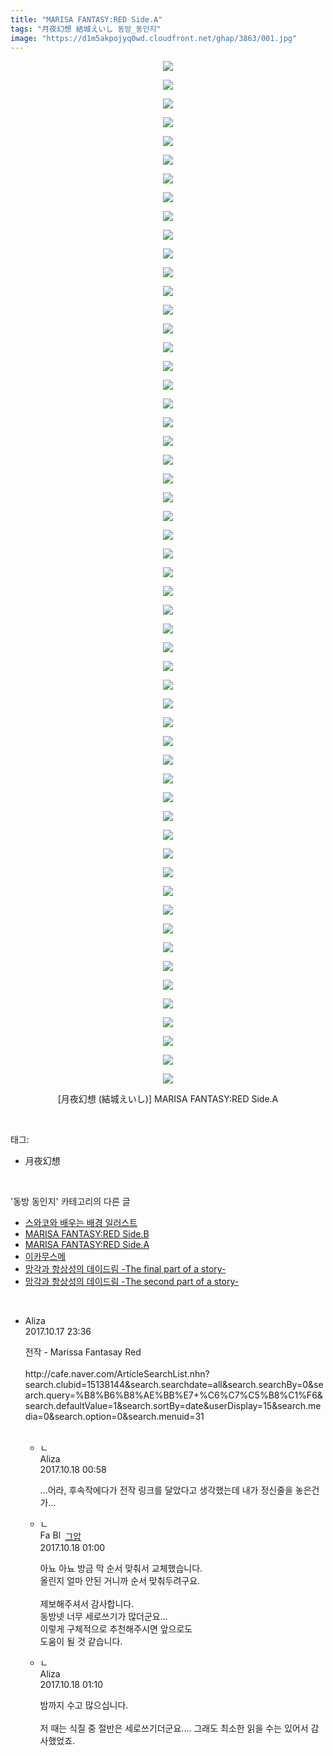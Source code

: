 ```yaml
---
title: "MARISA FANTASY:RED Side.A"
tags: "月夜幻想 結城えいし 동방_동인지"
image: "https://d1m5akpojyq0wd.cloudfront.net/ghap/3863/001.jpg"
---
```

<div class="article">
<p style="text-align: center; clear: none; float: none;"><img src="{{ site.imgserver6 }}/ghap/3863/001.jpg"/></p>
<p style="text-align: center; clear: none; float: none;"><img src="{{ site.imgserver6 }}/ghap/3863/002.jpg"/></p>
<p style="text-align: center; clear: none; float: none;"><img src="{{ site.imgserver6 }}/ghap/3863/003.jpg"/></p>
<p style="text-align: center; clear: none; float: none;"><img src="{{ site.imgserver6 }}/ghap/3863/004.jpg"/></p>
<p style="text-align: center; clear: none; float: none;"><img src="{{ site.imgserver6 }}/ghap/3863/005.jpg"/></p>
<p style="text-align: center; clear: none; float: none;"><img src="{{ site.imgserver6 }}/ghap/3863/006.jpg"/></p>
<p style="text-align: center; clear: none; float: none;"><img src="{{ site.imgserver6 }}/ghap/3863/007.jpg"/></p>
<p style="text-align: center; clear: none; float: none;"><img src="{{ site.imgserver6 }}/ghap/3863/008.jpg"/></p>
<p style="text-align: center; clear: none; float: none;"><img src="{{ site.imgserver6 }}/ghap/3863/009.jpg"/></p>
<p style="text-align: center; clear: none; float: none;"><img src="{{ site.imgserver6 }}/ghap/3863/010.jpg"/></p>
<p style="text-align: center; clear: none; float: none;"><img src="{{ site.imgserver6 }}/ghap/3863/011.jpg"/></p>
<p style="text-align: center; clear: none; float: none;"><img src="{{ site.imgserver6 }}/ghap/3863/012.jpg"/></p>
<p style="text-align: center; clear: none; float: none;"><img src="{{ site.imgserver6 }}/ghap/3863/013.jpg"/></p>
<p style="text-align: center; clear: none; float: none;"><img src="{{ site.imgserver6 }}/ghap/3863/014.jpg"/></p>
<p style="text-align: center; clear: none; float: none;"><img src="{{ site.imgserver6 }}/ghap/3863/015.jpg"/></p>
<p style="text-align: center; clear: none; float: none;"><img src="{{ site.imgserver6 }}/ghap/3863/016.jpg"/></p>
<p style="text-align: center; clear: none; float: none;"><img src="{{ site.imgserver6 }}/ghap/3863/017.jpg"/></p>
<p style="text-align: center; clear: none; float: none;"><img src="{{ site.imgserver6 }}/ghap/3863/018.jpg"/></p>
<p style="text-align: center; clear: none; float: none;"><img src="{{ site.imgserver6 }}/ghap/3863/019.jpg"/></p>
<p style="text-align: center; clear: none; float: none;"><img src="{{ site.imgserver6 }}/ghap/3863/020.jpg"/></p>
<p style="text-align: center; clear: none; float: none;"><img src="{{ site.imgserver6 }}/ghap/3863/021.jpg"/></p>
<p style="text-align: center; clear: none; float: none;"><img src="{{ site.imgserver6 }}/ghap/3863/022.jpg"/></p>
<p style="text-align: center; clear: none; float: none;"><img src="{{ site.imgserver6 }}/ghap/3863/023.jpg"/></p>
<p style="text-align: center; clear: none; float: none;"><img src="{{ site.imgserver6 }}/ghap/3863/024.jpg"/></p>
<p style="text-align: center; clear: none; float: none;"><img src="{{ site.imgserver6 }}/ghap/3863/025.jpg"/></p>
<p style="text-align: center; clear: none; float: none;"><img src="{{ site.imgserver6 }}/ghap/3863/026.jpg"/></p>
<p style="text-align: center; clear: none; float: none;"><img src="{{ site.imgserver6 }}/ghap/3863/027.jpg"/></p>
<p style="text-align: center; clear: none; float: none;"><img src="{{ site.imgserver6 }}/ghap/3863/028.jpg"/></p>
<p style="text-align: center; clear: none; float: none;"><img src="{{ site.imgserver6 }}/ghap/3863/029.jpg"/></p>
<p style="text-align: center; clear: none; float: none;"><img src="{{ site.imgserver6 }}/ghap/3863/030.jpg"/></p>
<p style="text-align: center; clear: none; float: none;"><img src="{{ site.imgserver6 }}/ghap/3863/031.jpg"/></p>
<p style="text-align: center; clear: none; float: none;"><img src="{{ site.imgserver6 }}/ghap/3863/032.jpg"/></p>
<p style="text-align: center; clear: none; float: none;"><img src="{{ site.imgserver6 }}/ghap/3863/033.jpg"/></p>
<p style="text-align: center; clear: none; float: none;"><img src="{{ site.imgserver6 }}/ghap/3863/034.jpg"/></p>
<p style="text-align: center; clear: none; float: none;"><img src="{{ site.imgserver6 }}/ghap/3863/035.jpg"/></p>
<p style="text-align: center; clear: none; float: none;"><img src="{{ site.imgserver6 }}/ghap/3863/036.jpg"/></p>
<p style="text-align: center; clear: none; float: none;"><img src="{{ site.imgserver6 }}/ghap/3863/037.jpg"/></p>
<p style="text-align: center; clear: none; float: none;"><img src="{{ site.imgserver6 }}/ghap/3863/038.jpg"/></p>
<p style="text-align: center; clear: none; float: none;"><img src="{{ site.imgserver6 }}/ghap/3863/039.jpg"/></p>
<p style="text-align: center; clear: none; float: none;"><img src="{{ site.imgserver6 }}/ghap/3863/040.jpg"/></p>
<p style="text-align: center; clear: none; float: none;"><img src="{{ site.imgserver6 }}/ghap/3863/041.jpg"/></p>
<p style="text-align: center; clear: none; float: none;"><img src="{{ site.imgserver6 }}/ghap/3863/042.jpg"/></p>
<p style="text-align: center; clear: none; float: none;"><img src="{{ site.imgserver6 }}/ghap/3863/043.jpg"/></p>
<p style="text-align: center; clear: none; float: none;"><img src="{{ site.imgserver6 }}/ghap/3863/044.jpg"/></p>
<p style="text-align: center; clear: none; float: none;"><img src="{{ site.imgserver6 }}/ghap/3863/045.jpg"/></p>
<p style="text-align: center; clear: none; float: none;"><img src="{{ site.imgserver6 }}/ghap/3863/046.jpg"/></p>
<p style="text-align: center; clear: none; float: none;"><img src="{{ site.imgserver6 }}/ghap/3863/047.jpg"/></p>
<p style="text-align: center; clear: none; float: none;"><img src="{{ site.imgserver6 }}/ghap/3863/048.jpg"/></p>
<p style="text-align: center; clear: none; float: none;"><img src="{{ site.imgserver6 }}/ghap/3863/049.jpg"/></p>
<p style="text-align: center; clear: none; float: none;"><img src="{{ site.imgserver6 }}/ghap/3863/050.jpg"/></p>
<p style="text-align: center; clear: none; float: none;"><img src="{{ site.imgserver6 }}/ghap/3863/051.jpg"/></p>
<p style="text-align: center; clear: none; float: none;"><img src="{{ site.imgserver6 }}/ghap/3863/052.jpg"/></p>
<p style="text-align: center; clear: none; float: none;"><img src="{{ site.imgserver6 }}/ghap/3863/053.jpg"/></p>
<p style="text-align: center; clear: none; float: none;"><img src="{{ site.imgserver6 }}/ghap/3863/054.jpg"/></p>
<p style="text-align: center; clear: none; float: none;"><img src="{{ site.imgserver6 }}/ghap/3863/055.jpg"/></p>
<p style="text-align: center; clear: none; float: none;">[月夜幻想 (結城えいし)] MARISA FANTASY:RED Side.A</p>
</div><br/>
<div class="tagTrail">
<p>태그: </p>
<ul>
<li>月夜幻想</li>
</ul>
</div><br/>
<div class="another">
<p>'동방 동인지' 카테고리의 다른 글</p>
<ul>
<li><a href="/ghap_3865">스와코와 배우는 배경 일러스트</a></li>
<li><a href="/ghap_3864">MARISA FANTASY:RED Side.B</a></li>
<li><a href="/ghap_3863">MARISA FANTASY:RED Side.A</a></li>
<li><a href="/ghap_3862">이카무스메</a></li>
<li><a href="/ghap_3861">망각과 항상성의 데이드림 -The final part of a story-</a></li>
<li><a href="/ghap_3860">망각과 항상성의 데이드림 -The second part of a story-</a></li>
</ul>
</div><br/>
<div class="cb_module cb_fluid">
<div class="cb_wrt cb_profile">
<div class="comment">
<ul>
<li class="cb_thumb_off" id="comment15107758">
<div class="cb_comment_area">
<div class="cb_info_area">
<div class="cb_section">
<span class="cb_nick_name">Aliza</span>
</div>
<div class="cb_section">
<span class="cb_date">2017.10.17 23:36 </span>
</div>
</div>
<div class="cb_dsc_comment">
<p class="cb_dsc">
											전작 - Marissa Fantasay Red<br/>
<br/>
http://cafe.naver.com/ArticleSearchList.nhn?search.clubid=15138144&amp;search.searchdate=all&amp;search.searchBy=0&amp;search.query=%B8%B6%B8%AE%BB%E7+%C6%C7%C5%B8%C1%F6&amp;search.defaultValue=1&amp;search.sortBy=date&amp;userDisplay=15&amp;search.media=0&amp;search.option=0&amp;search.menuid=31<br/>
<br/>
</p>
</div>
<ul>
<li class="cb_thumb_off" id="comment15107791">
<span class="cb_bu_subnode">ㄴ</span>
<div class="cb_comment_area">
<div class="cb_info_area">
<div class="cb_section">
<span class="cb_nick_name">Aliza</span>
</div>
<div class="cb_section">
<span class="cb_date">2017.10.18 00:58 </span>
</div>
</div>
<div class="cb_dsc_comment">
<p class="cb_dsc">
																...어라, 후속작에다가 전작 링크를 달았다고 생각했는데 내가 정신줄을 놓은건가...
															</p>
</div>
</div>
</li>
<li class="cb_thumb_off" id="comment15107792">
<span class="cb_bu_subnode">ㄴ</span>
<div class="cb_comment_area">
<div class="cb_info_area">
<div class="cb_section">
<span class="cb_nick_name"><img alt="Favicon of https://ghaptouhou.tistory.com" height="16" onerror="this.onerror=null;this.parentNode.removeChild(this)" src="https://ghaptouhou.tistory.com/favicon.ico" width="16"/> <img alt="BlogIcon" height="16" onerror="this.parentNode.removeChild(this)" src="https://ghaptouhou.tistory.com/index.gif" width="16"/> <a href="https://ghaptouhou.tistory.com" onclick="return openLinkInNewWindow(this)"> 그압</a><span class="tistoryProfileLayerTrigger" onclick='TistoryProfile.show(event, this, {"title":"\uc800\uae30 \uc774\uac70 \ub098\uc911\uc5d0 \uc218\uc815 \uac00\ub2a5\ud558\ub098\uc694","url":"https:\/\/ghap.tistory.com","nickname":"\uadf8\uc555","items":[]}); return false;'></span></span>
</div>
<div class="cb_section">
<span class="cb_date">2017.10.18 01:00 </span>
</div>
</div>
<div class="cb_dsc_comment">
<p class="cb_dsc">
																아뇨 아뇨 방금 막 순서 맞춰서 교체했습니다.<br/>
올린지 얼마 안된 거니까 순서 맞춰두려구요.<br/>
<br/>
제보해주셔서 감사합니다.<br/>
동방넷 너무 세로쓰기가 많더군요...<br/>
이렇게 구체적으로 추천해주시면 앞으로도<br/>
 도움이 될 것 같습니다.
															</p>
</div>
</div>
</li>
<li class="cb_thumb_off" id="comment15107799">
<span class="cb_bu_subnode">ㄴ</span>
<div class="cb_comment_area">
<div class="cb_info_area">
<div class="cb_section">
<span class="cb_nick_name">Aliza</span>
</div>
<div class="cb_section">
<span class="cb_date">2017.10.18 01:10 </span>
</div>
</div>
<div class="cb_dsc_comment">
<p class="cb_dsc">
																밤까지 수고 많으십니다.<br/>
<br/>
저 때는 식질 중 절반은 세로쓰기더군요.... 그래도 최소한 읽을 수는 있어서 감사했었죠.
															</p>
</div>
</div>
</li>
</ul>
</div></li>
</ul>
</div>
</div><!-- commentList close -->
</div><br/>
